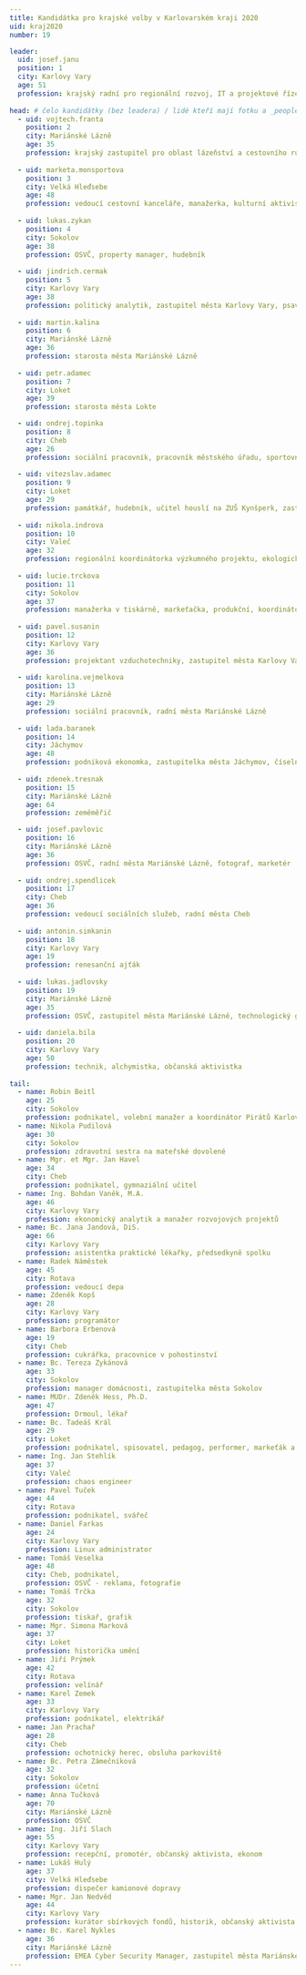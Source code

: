```yaml
---
title: Kandidátka pro krajské volby v Karlovarském kraji 2020 
uid: kraj2020
number: 19

leader:
  uid: josef.janu
  position: 1
  city: Karlovy Vary
  age: 51
  profession: krajský radní pro regionální rozvoj, IT a projektové řízení, stavební inženýr
  
head: # čelo kandidátky (bez leadera) / lidé kteří mají fotku a _people/jmeno.md
  - uid: vojtech.franta
    position: 2
    city: Mariánské Lázně
    age: 35
    profession: krajský zastupitel pro oblast lázeňství a cestovního ruchu, první Pirátský starosta, architekt a spoluzakladatel Šviháka
 
  - uid: marketa.monsportova
    position: 3
    city: Velká Hleďsebe
    age: 48
    profession: vedoucí cestovní kanceláře, manažerka, kulturní aktivistka a zastupitelka Karlovarského kraje
    
  - uid: lukas.zykan
    position: 4
    city: Sokolov
    age: 38
    profession: OSVČ, property manager, hudebník
  
  - uid: jindrich.cermak
    position: 5
    city: Karlovy Vary
    age: 38
    profession: politický analytik, zastupitel města Karlovy Vary, psavec
 
  - uid: martin.kalina
    position: 6
    city: Mariánské Lázně
    age: 36
    profession: starosta města Mariánské Lázně
    
  - uid: petr.adamec
    position: 7
    city: Loket
    age: 39
    profession: starosta města Lokte

  - uid: ondrej.topinka
    position: 8
    city: Cheb
    age: 26
    profession: sociální pracovník, pracovník městského úřadu, sportovní nadšenec/analytik
 
  - uid: vitezslav.adamec
    position: 9
    city: Loket
    age: 29
    profession: památkář, hudebník, učitel houslí na ZUŠ Kynšperk, zastupitel města Lokte, slamer 
    
  - uid: nikola.indrova
    position: 10
    city: Valeč
    age: 32
    profession: regionální koordinátorka výzkumného projektu, ekologická zemědělkyně
  
  - uid: lucie.trckova
    position: 11
    city: Sokolov
    age: 37
    profession: manažerka v tiskárně, markeťačka, produkční, koordinátorka Pirátů Karlovarského kraje
 
  - uid: pavel.susanin
    position: 12
    city: Karlovy Vary
    age: 36
    profession: projektant vzduchotechniky, zastupitel města Karlovy Vary
    
  - uid: karolina.vejmelkova
    position: 13
    city: Mariánské Lázně
    age: 29
    profession: sociální pracovník, radní města Mariánské Lázně
 
  - uid: lada.baranek
    position: 14
    city: Jáchymov
    age: 48
    profession: podniková ekonomka, zastupitelka města Jáchymov, číselný mág v Nadaci St. Joachim
    
  - uid: zdenek.tresnak
    position: 15
    city: Mariánské Lázně
    age: 64
    profession: zeměměřič

  - uid: josef.pavlovic
    position: 16
    city: Mariánské Lázně
    age: 36
    profession: OSVČ, radní města Mariánské Lázně, fotograf, marketér
 
  - uid: ondrej.spendlicek
    position: 17
    city: Cheb
    age: 36
    profession: vedoucí sociálních služeb, radní města Cheb
    
  - uid: antonin.simkanin
    position: 18
    city: Karlovy Vary
    age: 19
    profession: renesanční ajťák 
  
  - uid: lukas.jadlovsky
    position: 19
    city: Mariánské Lázně
    age: 35
    profession: OSVČ, zastupitel města Mariánské Lázně, technologický geek
 
  - uid: daniela.bila
    position: 20
    city: Karlovy Vary
    age: 50
    profession: technik, alchymistka, občanská aktivistka
  
tail: 
  - name: Robin Beitl 
    age: 25
    city: Sokolov
    profession: podnikatel, volební manažer a koordinátor Pirátů Karlovarského kraje
  - name: Nikola Pudilová 
    age: 30
    city: Sokolov
    profession: zdravotní sestra na mateřské dovolené 
  - name: Mgr. et Mgr. Jan Havel 
    age: 34
    city: Cheb
    profession: podnikatel, gymnaziální učitel
  - name: Ing. Bohdan Vaněk, M.A. 
    age: 46
    city: Karlovy Vary
    profession: ekonomický analytik a manažer rozvojových projektů 
  - name: Bc. Jana Jandová, DiS. 
    age: 66
    city: Karlovy Vary
    profession: asistentka praktické lékařky, předsedkyně spolku
  - name: Radek Náměstek 
    age: 45
    city: Rotava
    profession: vedoucí depa 
  - name: Zdeněk Kopš 
    age: 28
    city: Karlovy Vary
    profession: programátor
  - name: Barbora Erbenová 
    age: 19
    city: Cheb
    profession: cukrářka, pracovnice v pohostinství 
  - name: Bc. Tereza Zykánová 
    age: 33
    city: Sokolov
    profession: manager domácnosti, zastupitelka města Sokolov
  - name: MUDr. Zdeněk Hess, Ph.D. 
    age: 47
    profession: Drmoul, lékař 
  - name: Bc. Tadeáš Král 
    age: 29
    city: Loket
    profession: podnikatel, spisovatel, pedagog, performer, markeťák a montér
  - name: Ing. Jan Stehlík 
    age: 37
    city: Valeč
    profession: chaos engineer 
  - name: Pavel Tuček 
    age: 44
    city: Rotava
    profession: podnikatel, svářeč
  - name: Daniel Farkas 
    age: 24
    city: Karlovy Vary
    profession: Linux administrator 
  - name: Tomáš Veselka 
    age: 48
    city: Cheb, podnikatel,
    profession: OSVČ - reklama, fotografie
  - name: Tomáš Trčka 
    age: 32
    city: Sokolov
    profession: tiskař, grafik 
  - name: Mgr. Simona Marková 
    age: 37
    city: Loket
    profession: historička umění
  - name: Jiří Prýmek 
    age: 42
    city: Rotava
    profession: velínář 
  - name: Karel Zemek 
    age: 33
    city: Karlovy Vary
    profession: podnikatel, elektrikář
  - name: Jan Prachař 
    age: 28
    city: Cheb
    profession: ochotnický herec, obsluha parkoviště 
  - name: Bc. Petra Zámečníková 
    age: 32
    city: Sokolov
    profession: účetní
  - name: Anna Tučková 
    age: 70
    city: Mariánské Lázně
    profession: OSVČ 
  - name: Ing. Jiří Slach 
    age: 55
    city: Karlovy Vary
    profession: recepční, promotér, občanský aktivista, ekonom
  - name: Lukáš Hulý 
    age: 37
    city: Velká Hleďsebe
    profession: dispečer kamionové dopravy 
  - name: Mgr. Jan Nedvěd 
    age: 44
    city: Karlovy Vary
    profession: kurátor sbírkových fondů, historik, občanský aktivista
  - name: Bc. Karel Nykles 
    age: 36
    city: Mariánské Lázně
    profession: EMEA Cyber Security Manager, zastupitel města Mariánské Lázně
---
```

